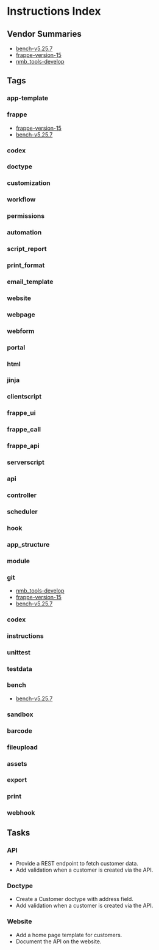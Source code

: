 # Instructions Index

## Vendor Summaries

- [bench-v5.25.7](vendors/bench-v5.25.7.md)
- [frappe-version-15](vendors/frappe-version-15.md)
- [nmb_tools-develop](vendors/nmb_tools-develop.md)

## Tags

### app-template

### frappe
- [frappe-version-15](vendors/frappe-version-15.md)
- [bench-v5.25.7](vendors/bench-v5.25.7.md)

### codex

### doctype

### customization

### workflow

### permissions

### automation

### script_report

### print_format

### email_template

### website

### webpage

### webform

### portal

### html

### jinja

### clientscript

### frappe_ui

### frappe_call

### frappe_api

### serverscript

### api

### controller

### scheduler

### hook

### app_structure

### module

### git
- [nmb_tools-develop](vendors/nmb_tools-develop.md)
- [frappe-version-15](vendors/frappe-version-15.md)
- [bench-v5.25.7](vendors/bench-v5.25.7.md)

### codex

### instructions

### unittest

### testdata

### bench
- [bench-v5.25.7](vendors/bench-v5.25.7.md)

### sandbox

### barcode

### fileupload

### assets

### export

### print

### webhook


## Tasks

### API
- Provide a REST endpoint to fetch customer data.
- Add validation when a customer is created via the API.

### Doctype
- Create a Customer doctype with address field.
- Add validation when a customer is created via the API.

### Website
- Add a home page template for customers.
- Document the API on the website.
